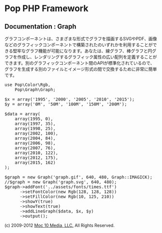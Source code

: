 Pop PHP Framework
=================

Documentation : Graph
---------------------

グラフコンポーネントは、さまざまな形式でグラフを描画するSVGやPDF、画像などのグラフィックコンポーネントで構築されたのいずれかを利用することができる堅牢なグラフ機能が可能になります。あなたは、線グラフ、棒グラフと円グラフを作成し、レンダリングするグラフィック属性の広い配列を定義することができます。別のグラフィックコンポーネント間のAPIが標準化されているので、グラフを生成する別のファイルとイメージ形式の間で交換するために非常に簡単です。

<pre>
use Pop\Color\Rgb,
    Pop\Graph\Graph;

$x = array('1995', '2000', '2005', '2010', '2015');
$y = array('0M', '50M', '100M', '150M', '200M');

$data = array(
    array(1995, 0),
    array(1997, 35),
    array(1998, 25),
    array(2002, 100),
    array(2004, 84),
    array(2006, 98),
    array(2007, 76),
    array(2010, 122),
    array(2012, 175),
    array(2015, 162)
);

$graph = new Graph('graph.gif', 640, 480, Graph::IMAGICK);
//$graph = new Graph('graph.svg', 640, 480);
$graph->addFont('../assets/fonts/times.ttf')
      ->setFontColor(new Rgb(128, 128, 128))
      ->setFillColor(new Rgb(10, 125, 210))
      ->showY(true)
      ->showText(true)
      ->addLineGraph($data, $x, $y)
      ->output();
</pre>

(c) 2009-2012 [Moc 10 Media, LLC.](http://www.moc10media.com) All Rights Reserved.
